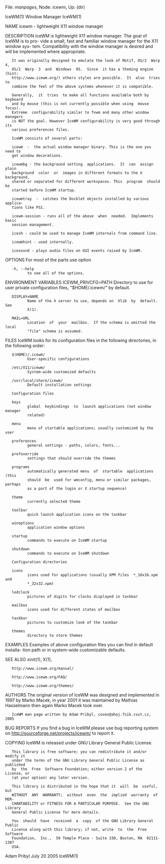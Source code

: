 File: *manpages*,  Node: icewm,  Up: (dir)

IceWM(1)                        Window Manager                        IceWM(1)



NAME
       icewm - lightweight X11 window manager


DESCRIPTION
       IceWM  is lightweight X11 window manager.  The goal of IceWM is to pro-
       vide a small, fast and familiar window manager for the X11 window  sys-
       tem.  Compatibility  with  the  window  manager  is desired and will be
       implemented where appropriate.

       It was originally designed to emulate the look of Motif, OS/2  Warp  4,
       OS/2  Warp  3  and  Windows  95.  Since  it has a theming engine (hint:
       http://www.icewm.org/) others styles are possible.  It  also  tries  to
       combine the feel of the above systems whenever it is compatible.

       Generally,  it  tries  to make all functions available both by keyboard
       and by mouse (this is not currently possible when using  mouse  focus).
       Extreme  configurability similar to fvwm and many other window managers
       is NOT the goal. However IceWM configurability is very good through its
       various preferences files.

       IceWM consists of several parts:

       icewm  -  the actual window manager binary. This is the one you need to
       get window decorations.

       icewmbg - the background setting  applications.  It  can  assign  plain
       background  color  or  images in different formats to the X background,
       shared or separated for different workspaces. This  program  should  be
       started before IceWM startup.

       icewmtray  -  catches the Docklet objects installed by various applica-
       tions like PSI.

       icewm-session - runs all of the above  when  needed.  Implements  basic
       session management.

       icesh - could be used to manage IceWM internals from command line.

       icewmhint - used internally.

       icesound - plays audio files on GUI events raised by IceWM.


OPTIONS
       For most of the parts use option

       -h, --help
              to see all of the options.

ENVIRONMENT VARIABLES
       ICEWM_PRIVCFG=PATH
              Directory   to   use   for  user  private  configuration  files,
              "$HOME/.icewm/" by default.

       DISPLAY=NAME
              Name of the X server to use, depends on  Xlib  by  default.  See
              X(1).

       MAIL=URL
              Location  of  your  mailbox.  If the schema is omitted the local
              "file" schema is assumed.


FILES
       IceWM looks for its configuration files in the  following  directories,
       in the following order:

       $(HOME)/.icewm/
              User-specific configurations

       /etc/X11/icewm/
              System-wide customized defaults

       /usr/local/share/icewm/
              Default installation settings

       Configuration files

       keys
              global  keybindings  to  launch applications (not window manager
              related)

       menu
              menu of startable applications; usually customized by the user

       preferences
              general settings - paths, colors, fonts...

       prefoverride
              settings that should override the themes

       programs
              automatically generated menu  of  startable  applications  (this
              should  be  used for wmconfig, menu or similar packages, perhaps
              as a part of the login or X startup sequence)

       theme
              currently selected theme

       toolbar
              quick launch application icons on the taskbar

       winoptions
              application window options

       startup
              commands to execute on IceWM startup

       shutdown
              commands to execute on IceWM shutdown

       Configuration directories

       icons
              icons used for applications (usually XPM files  *_16x16.xpm  and
              *_32x32.xpm)

       ledclock
              pictures of digits for clocks displayed in taskbar

       mailbox
              icons used for different states of mailbox

       taskbar
              pictures to customize look of the taskbar

       themes
              directory to store themes


EXAMPLES
       Examples of above configuration files you can find in default installa-
       tion path or in system-wide customizable defaults.

SEE ALSO
       xinit(1), X(1),

       http://www.icewm.org/manual/

       http://www.icewm.org/FAQ/

       http://www.icewm.org/themes/

AUTHORS
       The original version of IceWM was designed and implemented in  1997  by
       Marko  Macek, in year 2001 it was maintained by Mathias Hasselmann then
       again Marko Macek took over.

       IceWM man page written by Adam Pribyl, covex@ahoj.fsik.cvut.cz, 2005

BUG REPORTS
       If you find  a  bug  in  IceWM  please  use  bug  reporting  system  on
       http://sourceforge.net/projects/icewm/ to report it.

COPYING
       IceWM is released under GNU Library General Public License.

       This library is free software; you can redistribute it and/or modify it
       under the terms of the GNU Library General Public License as  published
       by  the  Free  Software Foundation; either version 2 of the License, or
       (at your option) any later version.

       This library is distributed in the hope that it  will  be  useful,  but
       WITHOUT  ANY  WARRANTY;  without  even  the  implied  warranty  of MER-
       CHANTABILITY or FITNESS FOR A PARTICULAR PURPOSE.  See the GNU  Library
       General Public License for more details.

       You  should  have  received  a  copy  of the GNU Library General Public
       License along with this library; if not, write  to  the  Free  Software
       Foundation,  Inc.,  59 Temple Place - Suite 330, Boston, MA  02111-1307
       USA.



Adam Pribyl                      July 20 2005                         IceWM(1)
